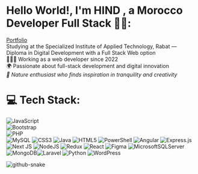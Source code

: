 

# Hello World!, I'm HIND , a Morocco  Developer Full Stack 👋🏼:
[Portfolio](https://hindabdeslamat.netlify.app/)
<br> Studying at the Specialized Institute of Applied Technology, Rabat — Diploma in Digital Development with a Full Stack Web option
<br>👨🏼‍💻 Working as a web developer since 2022 <br>🌍 Passionate about full-stack development and digital innovation <br><i>🌿 Nature enthusiast who finds inspiration in tranquility and creativity</i>


# 💻 Tech Stack:
![JavaScript](https://img.shields.io/badge/JavaScript-black?style=for-the-badge&logo=javascript&logoColor=yellow)  
![Bootstrap](https://img.shields.io/badge/Bootstrap-black?style=for-the-badge&logo=bootstrap&logoColor=purple)  
![PHP](https://img.shields.io/badge/PHP-black?style=for-the-badge&logo=php&logoColor=blue)  
![MySQL](https://img.shields.io/badge/MySQL-black?style=for-the-badge&logo=mysql&logoColor=cyan)
![CSS3](https://img.shields.io/badge/css3-%231572B6.svg?style=for-the-badge&logo=css3&logoColor=white) ![Java](https://img.shields.io/badge/java-%23ED8B00.svg?style=for-the-badge&logo=openjdk&logoColor=white) ![HTML5](https://img.shields.io/badge/html5-%23E34F26.svg?style=for-the-badge&logo=html5&logoColor=white)  ![PowerShell](https://img.shields.io/badge/PowerShell-%235391FE.svg?style=for-the-badge&logo=powershell&logoColor=white) ![Angular](https://img.shields.io/badge/angular-%23DD0031.svg?style=for-the-badge&logo=angular&logoColor=white) ![Express.js](https://img.shields.io/badge/express.js-%23404d59.svg?style=for-the-badge&logo=express&logoColor=%2361DAFB) ![Next JS](https://img.shields.io/badge/Next-black?style=for-the-badge&logo=next.js&logoColor=white) ![NodeJS](https://img.shields.io/badge/node.js-6DA55F?style=for-the-badge&logo=node.js&logoColor=white) ![Redux](https://img.shields.io/badge/redux-%23593d88.svg?style=for-the-badge&logo=redux&logoColor=white) ![React](https://img.shields.io/badge/react-%2320232a.svg?style=for-the-badge&logo=react&logoColor=%2361DAFB)  ![Figma](https://img.shields.io/badge/figma-%23F24E1E.svg?style=for-the-badge&logo=figma&logoColor=white)  ![MicrosoftSQLServer](https://img.shields.io/badge/Microsoft%20SQL%20Server-CC2927?style=for-the-badge&logo=microsoft%20sql%20server&logoColor=white) ![MongoDB](https://img.shields.io/badge/MongoDB-%234ea94b.svg?style=for-the-badge&logo=mongodb&logoColor=white)![Laravel](https://img.shields.io/badge/Laravel-black?style=for-the-badge&logo=laravel&logoColor=red) ![Python](https://img.shields.io/badge/Python-black?style=for-the-badge&logo=python&logoColor=blue) ![WordPress](https://img.shields.io/badge/WordPress-black?style=for-the-badge&logo=wordpress&logoColor=blue)


<picture>
  <source media="(prefers-color-scheme: dark)" srcset="https://raw.githubusercontent.com/tobiasmeyhoefer/tobiasmeyhoefer/output/github-snake-dark.svg" />
  <source media="(prefers-color-scheme: light)" srcset="https://raw.githubusercontent.com/tobiasmeyhoefer/tobiasmeyhoefer/output/github-snake.svg" />
  <img alt="github-snake" src="https://raw.githubusercontent.com/tobiasmeyhoefer/tobiasmeyhoefer/output/github-snake.svg" />
</picture>
